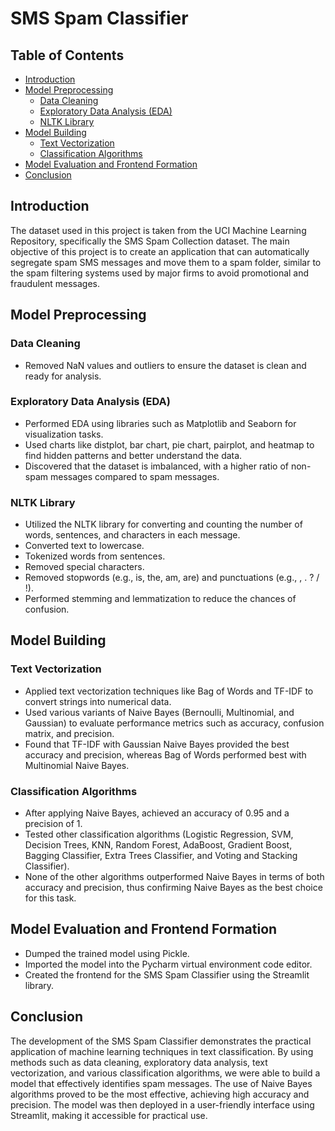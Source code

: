 # SMS Spam Classifier

## Table of Contents
- [Introduction](#introduction)
- [Model Preprocessing](#model-preprocessing)
  - [Data Cleaning](#data-cleaning)
  - [Exploratory Data Analysis (EDA)](#exploratory-data-analysis-eda)
  - [NLTK Library](#nltk-library)
- [Model Building](#model-building)
  - [Text Vectorization](#text-vectorization)
  - [Classification Algorithms](#classification-algorithms)
- [Model Evaluation and Frontend Formation](#model-evaluation-and-frontend-formation)
- [Conclusion](#conclusion)

## Introduction
The dataset used in this project is taken from the UCI Machine Learning Repository, specifically the SMS Spam Collection dataset. The main objective of this project is to create an application that can automatically segregate spam SMS messages and move them to a spam folder, similar to the spam filtering systems used by major firms to avoid promotional and fraudulent messages.

## Model Preprocessing

### Data Cleaning
- Removed NaN values and outliers to ensure the dataset is clean and ready for analysis.

### Exploratory Data Analysis (EDA)
- Performed EDA using libraries such as Matplotlib and Seaborn for visualization tasks.
- Used charts like distplot, bar chart, pie chart, pairplot, and heatmap to find hidden patterns and better understand the data.
- Discovered that the dataset is imbalanced, with a higher ratio of non-spam messages compared to spam messages.

### NLTK Library
- Utilized the NLTK library for converting and counting the number of words, sentences, and characters in each message.
- Converted text to lowercase.
- Tokenized words from sentences.
- Removed special characters.
- Removed stopwords (e.g., is, the, am, are) and punctuations (e.g., , . ? / !).
- Performed stemming and lemmatization to reduce the chances of confusion.

## Model Building

### Text Vectorization
- Applied text vectorization techniques like Bag of Words and TF-IDF to convert strings into numerical data.
- Used various variants of Naive Bayes (Bernoulli, Multinomial, and Gaussian) to evaluate performance metrics such as accuracy, confusion matrix, and precision.
- Found that TF-IDF with Gaussian Naive Bayes provided the best accuracy and precision, whereas Bag of Words performed best with Multinomial Naive Bayes.

### Classification Algorithms
- After applying Naive Bayes, achieved an accuracy of 0.95 and a precision of 1.
- Tested other classification algorithms (Logistic Regression, SVM, Decision Trees, KNN, Random Forest, AdaBoost, Gradient Boost, Bagging Classifier, Extra Trees Classifier, and Voting and Stacking Classifier).
- None of the other algorithms outperformed Naive Bayes in terms of both accuracy and precision, thus confirming Naive Bayes as the best choice for this task.

## Model Evaluation and Frontend Formation
- Dumped the trained model using Pickle.
- Imported the model into the Pycharm virtual environment code editor.
- Created the frontend for the SMS Spam Classifier using the Streamlit library.

## Conclusion
The development of the SMS Spam Classifier demonstrates the practical application of machine learning techniques in text classification. By using methods such as data cleaning, exploratory data analysis, text vectorization, and various classification algorithms, we were able to build a model that effectively identifies spam messages. The use of Naive Bayes algorithms proved to be the most effective, achieving high accuracy and precision. The model was then deployed in a user-friendly interface using Streamlit, making it accessible for practical use.
